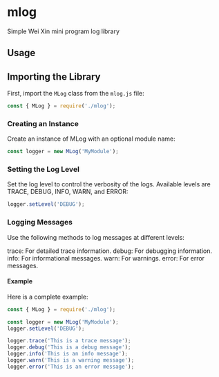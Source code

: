 # mlog
Simple Wei Xin mini program log library

## Usage

## Importing the Library

First, import the `MLog` class from the `mlog.js` file:

```js
const { MLog } = require('./mlog');
```

### Creating an Instance

Create an instance of MLog with an optional module name:

```js
const logger = new MLog('MyModule');
```

### Setting the Log Level

Set the log level to control the verbosity of the logs. Available levels are TRACE, DEBUG, INFO, WARN, and ERROR:

```js
logger.setLevel('DEBUG');
```

### Logging Messages

Use the following methods to log messages at different levels:

trace: For detailed trace information.
debug: For debugging information.
info: For informational messages.
warn: For warnings.
error: For error messages.


#### Example
Here is a complete example:

```js
const { MLog } = require('./mlog');

const logger = new MLog('MyModule');
logger.setLevel('DEBUG');

logger.trace('This is a trace message');
logger.debug('This is a debug message');
logger.info('This is an info message');
logger.warn('This is a warning message');
logger.error('This is an error message');
```
